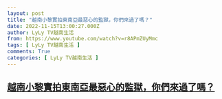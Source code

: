 ```yaml
---
layout: post
title: "越南小黎實拍東南亞最惡心的監獄，你們來過了嗎？"
date: 2022-11-15T13:00:27.000Z
author: LyLy TV越南生活
from: https://www.youtube.com/watch?v=r8APmZUyMmc
tags: [ LyLy TV越南生活 ]
comments: True
categories: [ LyLy TV越南生活 ]
---
```

<!--1668517227000-->
[越南小黎實拍東南亞最惡心的監獄，你們來過了嗎？](https://www.youtube.com/watch?v=r8APmZUyMmc)
------

<div>

</div>
